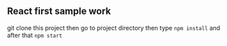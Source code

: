 
## React first sample work
git clone this project then go to project directory then type `npm install` and after that `npm start` 
